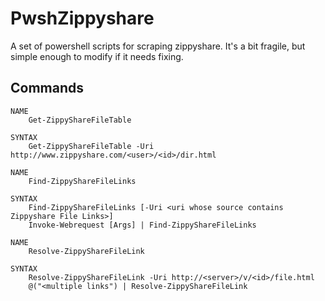# PwshZippyshare
A set of powershell scripts for scraping zippyshare. It's a bit fragile, but simple enough to modify if it needs fixing.


## Commands

```
NAME
    Get-ZippyShareFileTable

SYNTAX
    Get-ZippyShareFileTable -Uri http://www.zippyshare.com/<user>/<id>/dir.html
```

```
NAME
    Find-ZippyShareFileLinks

SYNTAX
    Find-ZippyShareFileLinks [-Uri <uri whose source contains Zippyshare File Links>]
    Invoke-Webrequest [Args] | Find-ZippyShareFileLinks
```

```
NAME
    Resolve-ZippyShareFileLink

SYNTAX
    Resolve-ZippyShareFileLink -Uri http://<server>/v/<id>/file.html
    @("<multiple links") | Resolve-ZippyShareFileLink
```